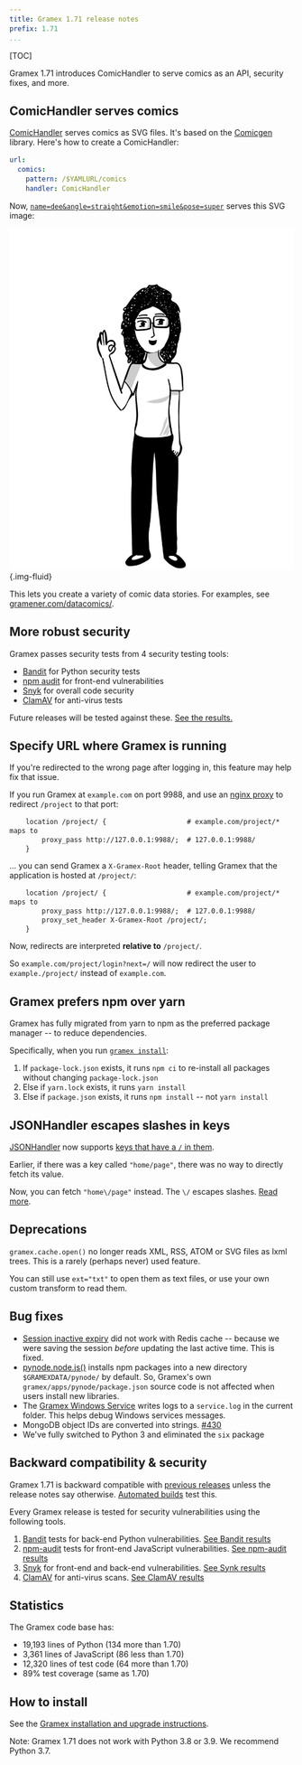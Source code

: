 ```yaml
---
title: Gramex 1.71 release notes
prefix: 1.71
...
```


[TOC]

Gramex 1.71 introduces ComicHandler to serve comics as an API, security fixes, and more.


## ComicHandler serves comics

[ComicHandler](../../comichandler/) serves comics as SVG files. It's based on the [Comicgen](https://gramener.com/comicgen/) library. Here's how to create a ComicHandler:

```yaml
url:
  comics:
    pattern: /$YAMLURL/comics
    handler: ComicHandler
```

Now, [`name=dee&angle=straight&emotion=smile&pose=super`](name=dee&angle=straight&emotion=smile&pose=super) serves this SVG image:

![Sample comic](../../comichandler/sample.svg){.img-fluid}

This lets you create a variety of comic data stories. For examples, see [gramener.com/datacomics/](https://gramener.com/datacomics/).


## More robust security

Gramex passes security tests from 4 security testing tools:

- [Bandit](https://bandit.readthedocs.io/en/latest/) for Python security tests
- [npm audit](https://docs.npmjs.com/cli/v7/commands/npm-audit) for front-end vulnerabilities
- [Snyk](https://snyk.io/) for overall code security
- [ClamAV](https://www.clamav.net/) for anti-virus tests

Future releases will be tested against these.
[See the results.](https://github.com/gramener/gramex/tree/master/reports)


## Specify URL where Gramex is running

If you're redirected to the wrong page after logging in, this feature may help fix that issue.


If you run Gramex at `example.com` on port 9988, and use an
[nginx proxy](../../deploy/#nginx-reverse-proxy) to redirect `/project` to that port:

```nginx
    location /project/ {                    # example.com/project/* maps to
        proxy_pass http://127.0.0.1:9988/;  # 127.0.0.1:9988/
    }
```

... you can send Gramex a `X-Gramex-Root` header, telling Gramex that the application is hosted at
`/project/`:

```nginx
    location /project/ {                    # example.com/project/* maps to
        proxy_pass http://127.0.0.1:9988/;  # 127.0.0.1:9988/
        proxy_set_header X-Gramex-Root /project/;
    }
```


Now, redirects are interpreted **relative to** `/project/`.

So `example.com/project/login?next=/` will now redirect the user to `example./project/` instead of
`example.com`.


## Gramex prefers npm over yarn

Gramex has fully migrated from yarn to npm as the preferred package manager -- to reduce dependencies.

Specifically, when you run [`gramex install`](../../install/):

1. If `package-lock.json` exists, it runs `npm ci` to re-install all packages without changing `package-lock.json`
2. Else if `yarn.lock` exists, it runs `yarn install`
3. Else if `package.json` exists, it runs `npm install` -- not `yarn install`



## JSONHandler escapes slashes in keys

[JSONHandler](../../jsonhandler/) now supports
[keys that have a `/` in them](../../jsonhandler/#escaping-slash-in-keys).

Earlier, if there was a key called `"home/page"`, there was no way to directly fetch its value.

Now, you can fetch `"home\/page"` instead. The `\/` escapes slashes.
[Read more](../../jsonhandler/#escaping-slash-in-keys).


## Deprecations

`gramex.cache.open()` no longer reads XML, RSS, ATOM or SVG files as lxml trees. This is a rarely (perhaps never) used feature.

You can still use `ext="txt"` to open them as text files, or use your own custom transform to read them.


## Bug fixes

- [Session inactive expiry](../../auth/#inactive-expiry) did not work with Redis cache -- because
  we were saving the session *before* updating the last active time. This is fixed.
- [pynode.node.js()](../../node/) installs npm packages into a new directory `$GRAMEXDATA/pynode/` by default.
  So, Gramex's own `gramex/apps/pynode/package.json` source code is not affected when users install new libraries.
- The [Gramex Windows Service](../../deploy/#windows-service) writes logs to a `service.log` in the
  current folder. This helps debug Windows services messages.
- MongoDB object IDs are converted into strings. [#430](https://github.com/gramener/gramex/issues/430)
- We've fully switched to Python 3 and eliminated the `six` package


## Backward compatibility & security

Gramex 1.71 is backward compatible with [previous releases](../) unless the release notes say otherwise.
[Automated builds](https://travis-ci.com/github/gramener/gramex/builds) test this.

Every Gramex release is tested for security vulnerabilities using the following tools.

1. [Bandit](https://bandit.readthedocs.io/) tests for back-end Python vulnerabilities.
   [See Bandit results](https://github.com/gramener/gramex/blob/master/reports/bandit.txt)
2. [npm-audit](https://docs.npmjs.com/cli/v6/commands/npm-audit) tests for front-end JavaScript vulnerabilities.
   [See npm-audit results](https://github.com/gramener/gramex/blob/master/reports/npm-audit.txt)
3. [Snyk](https://snyk.io/) for front-end and back-end vulnerabilities.
   [See Synk results](https://github.com/gramener/gramex/blob/master/reports/snyk.txt)
4. [ClamAV](https://www.clamav.net/) for anti-virus scans.
   [See ClamAV results](https://github.com/gramener/gramex/blob/master/reports/clamav.txt)

## Statistics

The Gramex code base has:

- 19,193 lines of Python (134 more than 1.70)
- 3,361 lines of JavaScript (86 less than 1.70)
- 12,320 lines of test code (64 more than 1.70)
- 89% test coverage (same as 1.70)


## How to install

See the [Gramex installation and upgrade instructions](../../install/).

Note: Gramex 1.71 does not work with Python 3.8 or 3.9. We recommend Python 3.7.
